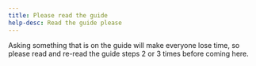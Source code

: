 ```yaml
---
title: Please read the guide
help-desc: Read the guide please
---
```


Asking something that is on the guide will make everyone lose time, so please read and re-read the guide steps 2 or 3 times before coming here.
